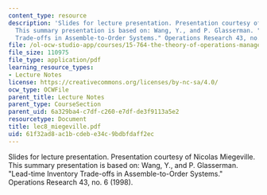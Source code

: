 ```yaml
---
content_type: resource
description: 'Slides for lecture presentation. Presentation courtesy of Nicolas Miegeville.
  This summary presentation is based on: Wang, Y., and P. Glasserman. "Lead-time Inventory
  Trade-offs in Assemble-to-Order Systems." Operations Research 43, no. 6 (1998).'
file: /ol-ocw-studio-app/courses/15-764-the-theory-of-operations-management-spring-2004/61f32ad8ac1bcdebe34c9bdbfdaff2ec_lec8_miegeville.pdf
file_size: 110975
file_type: application/pdf
learning_resource_types:
- Lecture Notes
license: https://creativecommons.org/licenses/by-nc-sa/4.0/
ocw_type: OCWFile
parent_title: Lecture Notes
parent_type: CourseSection
parent_uid: 6a329ba4-c7df-c260-e7df-de3f9113a5e2
resourcetype: Document
title: lec8_miegeville.pdf
uid: 61f32ad8-ac1b-cdeb-e34c-9bdbfdaff2ec
---
```

Slides for lecture presentation. Presentation courtesy of Nicolas Miegeville. This summary presentation is based on: Wang, Y., and P. Glasserman. "Lead-time Inventory Trade-offs in Assemble-to-Order Systems." Operations Research 43, no. 6 (1998).